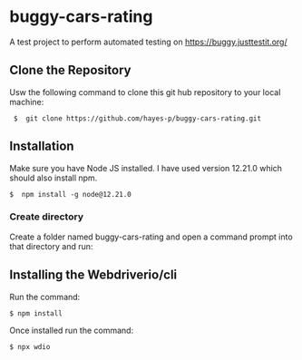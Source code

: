 # buggy-cars-rating
A test project to perform automated testing on https://buggy.justtestit.org/

## Clone the Repository
Usw the following command to clone this git hub repository to your local machine:

` $  git clone https://github.com/hayes-p/buggy-cars-rating.git`

## Installation
Make sure you have Node JS installed. I have used version 12.21.0 which should also install npm.

` $  npm install -g node@12.21.0  `

### Create directory
Create a folder named buggy-cars-rating and open a command prompt into that directory and run:

## Installing the Webdriverio/cli
Run the command:

` $ npm install `

Once installed run the command:

` $ npx wdio `
